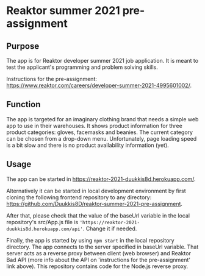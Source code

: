 # Reaktor summer 2021 pre-assignment

## Purpose

The app is for Reaktor developer summer 2021 job application. It is meant to test the applicant's programming and problem solving skills.

Instructions for the pre-assignment: https://www.reaktor.com/careers/developer-summer-2021-4995601002/.

## Function

The app is targeted for an imaginary clothing brand that needs a simple web app to use in their warehouses. It shows product information for three product categories: gloves, facemasks and beanies. The current category can be chosen from a drop-down menu. Unfortunately, page loading speed is a bit slow and there is no product availability information (yet).

## Usage

The app can be started in https://reaktor-2021-duukkis8d.herokuapp.com/.

Alternatively it can be started in local development environment by first cloning the following frontend repository to any directory: https://github.com/Duukkis8D/reaktor-summer-2021-pre-assignment.

After that, please check that the value of the baseUrl variable in the local repository's src/App.js file is `'https://reaktor-2021-duukkis8d.herokuapp.com/api'`. Change it if needed.

Finally, the app is started by using `npm start` in the local repository directory. The app connects to the server specified in baseUrl variable. That server acts as a reverse proxy between client (web browser) and Reaktor Bad API (more info about the API on 'instructions for the pre-assignment' link above). This repository contains code for the Node.js reverse proxy.